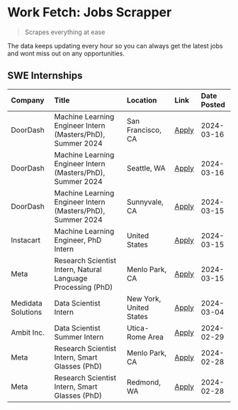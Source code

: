 # Work Fetch: Jobs Scrapper
> Scrapes everything at ease

The data keeps updating every hour so you can always get the latest jobs and wont miss out on any opportunities.

## SWE Internships
<!--START_SECTION:workfetch-->
| Company            | Title                                                        | Location                | Link                                                                                                                                                                                                                                                                         | Date Posted   |
|:-------------------|:-------------------------------------------------------------|:------------------------|:-----------------------------------------------------------------------------------------------------------------------------------------------------------------------------------------------------------------------------------------------------------------------------|:--------------|
| DoorDash           | Machine Learning Engineer Intern (Masters/PhD), Summer 2024  | San Francisco, CA       | [Apply](https://www.linkedin.com/jobs/view/machine-learning-engineer-intern-masters-phd-summer-2024-at-doordash-3736457737?position=3&pageNum=0&refId=EHtFvUqSOl9%2BSnzlgjdFQw%3D%3D&trackingId=9LrIVcVNYVg5jeveVu69CA%3D%3D&trk=public_jobs_jserp-result_search-card)       | 2024-03-16    |
| DoorDash           | Machine Learning Engineer Intern (Masters/PhD), Summer 2024  | Seattle, WA             | [Apply](https://www.linkedin.com/jobs/view/machine-learning-engineer-intern-masters-phd-summer-2024-at-doordash-3736455966?position=4&pageNum=0&refId=EHtFvUqSOl9%2BSnzlgjdFQw%3D%3D&trackingId=WG%2BR%2FucgzWFucazO%2FNnklA%3D%3D&trk=public_jobs_jserp-result_search-card) | 2024-03-16    |
| DoorDash           | Machine Learning Engineer Intern (Masters/PhD), Summer 2024  | Sunnyvale, CA           | [Apply](https://www.linkedin.com/jobs/view/machine-learning-engineer-intern-masters-phd-summer-2024-at-doordash-3736454973?position=2&pageNum=0&refId=EHtFvUqSOl9%2BSnzlgjdFQw%3D%3D&trackingId=zPkrF5glcveYajy935YYXw%3D%3D&trk=public_jobs_jserp-result_search-card)       | 2024-03-15    |
| Instacart          | Machine Learning Engineer, PhD Intern                        | United States           | [Apply](https://www.linkedin.com/jobs/view/machine-learning-engineer-phd-intern-at-instacart-3815634369?position=5&pageNum=0&refId=EHtFvUqSOl9%2BSnzlgjdFQw%3D%3D&trackingId=8OxkP2x34L3IglmKb%2Bh0Ow%3D%3D&trk=public_jobs_jserp-result_search-card)                        | 2024-03-15    |
| Meta               | Research Scientist Intern, Natural Language Processing (PhD) | Menlo Park, CA          | [Apply](https://www.linkedin.com/jobs/view/research-scientist-intern-natural-language-processing-phd-at-meta-3858718375?position=8&pageNum=0&refId=EHtFvUqSOl9%2BSnzlgjdFQw%3D%3D&trackingId=ZcyEnnYJ9nMN3Xbjfr7onw%3D%3D&trk=public_jobs_jserp-result_search-card)          | 2024-03-15    |
| Medidata Solutions | Data Scientist Intern                                        | New York, United States | [Apply](https://www.linkedin.com/jobs/view/data-scientist-intern-at-medidata-solutions-3810253704?position=10&pageNum=0&refId=EHtFvUqSOl9%2BSnzlgjdFQw%3D%3D&trackingId=hElk6nM8cuO2JcQsnSPxoA%3D%3D&trk=public_jobs_jserp-result_search-card)                               | 2024-03-04    |
| Ambit Inc.         | Data Scientist Summer Intern                                 | Utica-Rome Area         | [Apply](https://www.linkedin.com/jobs/view/data-scientist-summer-intern-at-ambit-inc-3843121918?position=11&pageNum=0&refId=EHtFvUqSOl9%2BSnzlgjdFQw%3D%3D&trackingId=HiuAaI%2F%2F%2Bf5z%2F32NBVkcKw%3D%3D&trk=public_jobs_jserp-result_search-card)                         | 2024-02-29    |
| Meta               | Research Scientist Intern, Smart Glasses (PhD)               | Menlo Park, CA          | [Apply](https://www.linkedin.com/jobs/view/research-scientist-intern-smart-glasses-phd-at-meta-3811308332?position=12&pageNum=0&refId=EHtFvUqSOl9%2BSnzlgjdFQw%3D%3D&trackingId=UCNQZ%2B6jZp6jocX1usDJ5w%3D%3D&trk=public_jobs_jserp-result_search-card)                     | 2024-02-28    |
| Meta               | Research Scientist Intern, Smart Glasses (PhD)               | Redmond, WA             | [Apply](https://www.linkedin.com/jobs/view/research-scientist-intern-smart-glasses-phd-at-meta-3811304794?position=13&pageNum=0&refId=EHtFvUqSOl9%2BSnzlgjdFQw%3D%3D&trackingId=71LgwM27brn1ACoFAv3lOg%3D%3D&trk=public_jobs_jserp-result_search-card)                       | 2024-02-28    |
<!--END_SECTION:workfetch-->
